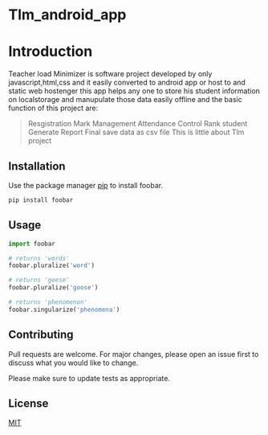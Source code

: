 # Tlm_android_app
# Introduction
Teacher load Minimizer is software project developed by only javascript,html,css and it easily converted to android app
or host to and static web hostenger this app helps any one to store his student information on localstorage and manupulate those data easily offline
and the basic function of this project are:
> Resgistration
> Mark Management
> Attendance Control
> Rank student
> Generate Report
> Final save data as csv file
This is little about Tlm project 

## Installation

Use the package manager [pip](https://pip.pypa.io/en/stable/) to install foobar.

```bash
pip install foobar
```

## Usage

```python
import foobar

# returns 'words'
foobar.pluralize('word')

# returns 'geese'
foobar.pluralize('goose')

# returns 'phenomenon'
foobar.singularize('phenomena')
```

## Contributing

Pull requests are welcome. For major changes, please open an issue first
to discuss what you would like to change.

Please make sure to update tests as appropriate.

## License

[MIT](https://choosealicense.com/licenses/mit/)
